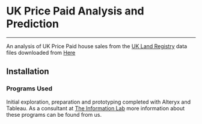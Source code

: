 # UK Price Paid Analysis and Prediction
-----------------------

An analysis of UK Price Paid house sales from the [UK Land Registry](http://landregistry.data.gov.uk/) data files downloaded from [Here](https://www.gov.uk/government/collections/price-paid-data)

Installation
-----------------------

### Programs Used
Initial exploration, preparation and prototyping completed with Alteryx and Tableau. As a consultant at [The Information Lab](https://www.theinformationlab.co.uk) more information about these programs can be found from us.
